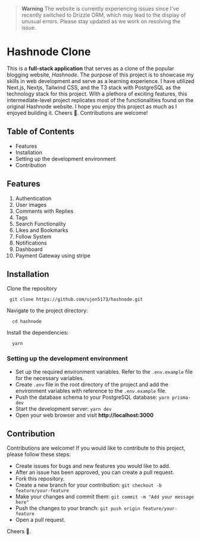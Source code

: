 > **Warning**
> The website is currently experiencing issues since I've recently switched to Drizzle ORM, which may lead to the display of unusual errors. Please stay updated as we work on resolving the issue.

# Hashnode Clone

This is a **full-stack application** that serves as a clone of the popular blogging website, _Hashnode_. The purpose of this project is to showcase my skills in web development and serve as a learning experience. I have utilized Next.js, Nextjs, Tailwind CSS, and the T3 stack with PostgreSQL as the technology stack for this project. With a plethora of exciting features, this intermediate-level project replicates most of the functionalities found on the original Hashnode website. I hope you enjoy this project as much as I enjoyed building it. Cheers 🍻. Contributions are welcome!

## Table of Contents

- Features
- Installation
- Setting up the development environment
- Contribution

## Features

1. Authentication
2. User images
3. Comments with Replies
4. Tags
5. Search Functionality
6. Likes and Bookmarks
7. Follow System
8. Notifications
9. Dashboard
10. Payment Gateway using stripe

## Installation

Clone the repository

```
 git clone https://github.com/ujen5173/hashnode.git
```

Navigate to the project directory:

```
  cd hashnode
```

Install the dependencies:

```
  yarn
```

### Setting up the development environment

- Set up the required environment variables. Refer to the `.env.example` file for the necessary variables.
- Create `.env` file in the root directory of the project and add the environment variables with reference to the `.env.example` file.
- Push the database schema to your PostgreSQL database: `yarn prisma-dev`
- Start the development server: `yarn dev`
- Open your web browser and visit **http://localhost:3000**

## Contribution

Contributions are welcome! If you would like to contribute to this project, please follow these steps:

- Create issues for bugs and new features you would like to add.
- After an issue has been approved, you can create a pull request.
- Fork this repository.
- Create a new branch for your contribution: `git checkout -b feature/your-feature`
- Make your changes and commit them: `git commit -m "Add your message here"`
- Push the changes to your branch: `git push origin feature/your-feature`
- Open a pull request.

Cheers 🍻.
